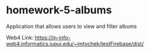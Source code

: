 # homework-5-albums

Application that allows users to view and filter albums

Web4 Link: https://in-info-web4.informatics.iupui.edu/~jmtychek/testFirebase/dist/
